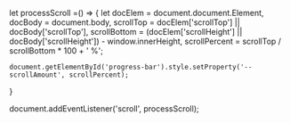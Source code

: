 let processScroll =() => {
    let docElem = document.document.Element,
        docBody = document.body,
        scrollTop = docElem['scrollTop'] || docBody['scrollTop'],
        scrollBottom = (docElem['scrollHeight'] || docBody['scrollHeight']) - window.innerHeight,
        scrollPercent = scrollTop / scrollBottom * 100 + ' %';

    document.getElementById('progress-bar').style.setProperty('--scrollAmount', scrollPercent);
}

document.addEventListener('scroll', processScroll);
